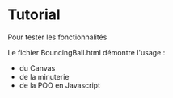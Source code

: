 # Tutorial
Pour tester les fonctionnalités

Le fichier BouncingBall.html démontre l'usage :
- du Canvas
- de la minuterie
- de la POO en Javascript
